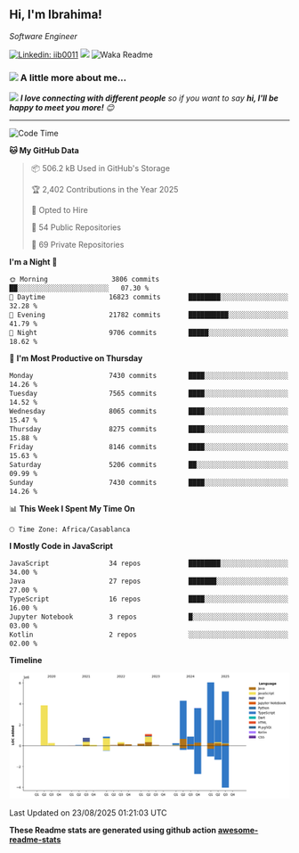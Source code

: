 <h2>Hi, I'm Ibrahima! </h2>
<p><em>Software Engineer 
</em></p>


[![Linkedin: iib0011](https://img.shields.io/badge/-iib0011-blue?style=flat-square&logo=Linkedin&logoColor=white&link=https://www.linkedin.com/in/iib0011/)](https://www.linkedin.com/in/iib0011/)
![](https://visitor-badge.glitch.me/badge?page_id=iib0011)
![Waka Readme](https://github.com/iib0011/iib0011/workflows/Waka%20Readme/badge.svg)


### <img src="https://media.giphy.com/media/VgCDAzcKvsR6OM0uWg/giphy.gif" width="50"> A little more about me...  


<img src="https://media.giphy.com/media/LnQjpWaON8nhr21vNW/giphy.gif" width="60"> <em><b>I love connecting with different people</b> so if you want to say <b>hi, I'll be happy to meet you more!</b> 😊</em>

---
<!--START_SECTION:waka-->
![Code Time](http://img.shields.io/badge/Code%20Time-5%2C327%20hrs%2018%20mins-blue)

**🐱 My GitHub Data** 

> 📦 506.2 kB Used in GitHub's Storage 
 > 
> 🏆 2,402 Contributions in the Year 2025
 > 
> 💼 Opted to Hire
 > 
> 📜 54 Public Repositories 
 > 
> 🔑 69 Private Repositories 
 > 
**I'm a Night 🦉** 

```text
🌞 Morning                3806 commits        ██░░░░░░░░░░░░░░░░░░░░░░░   07.30 % 
🌆 Daytime                16823 commits       ████████░░░░░░░░░░░░░░░░░   32.28 % 
🌃 Evening                21782 commits       ██████████░░░░░░░░░░░░░░░   41.79 % 
🌙 Night                  9706 commits        █████░░░░░░░░░░░░░░░░░░░░   18.62 % 
```
📅 **I'm Most Productive on Thursday** 

```text
Monday                   7430 commits        ████░░░░░░░░░░░░░░░░░░░░░   14.26 % 
Tuesday                  7565 commits        ████░░░░░░░░░░░░░░░░░░░░░   14.52 % 
Wednesday                8065 commits        ████░░░░░░░░░░░░░░░░░░░░░   15.47 % 
Thursday                 8275 commits        ████░░░░░░░░░░░░░░░░░░░░░   15.88 % 
Friday                   8146 commits        ████░░░░░░░░░░░░░░░░░░░░░   15.63 % 
Saturday                 5206 commits        ██░░░░░░░░░░░░░░░░░░░░░░░   09.99 % 
Sunday                   7430 commits        ████░░░░░░░░░░░░░░░░░░░░░   14.26 % 
```


📊 **This Week I Spent My Time On** 

```text
🕑︎ Time Zone: Africa/Casablanca
```

**I Mostly Code in JavaScript** 

```text
JavaScript               34 repos            ████████░░░░░░░░░░░░░░░░░   34.00 % 
Java                     27 repos            ███████░░░░░░░░░░░░░░░░░░   27.00 % 
TypeScript               16 repos            ████░░░░░░░░░░░░░░░░░░░░░   16.00 % 
Jupyter Notebook         3 repos             █░░░░░░░░░░░░░░░░░░░░░░░░   03.00 % 
Kotlin                   2 repos             ░░░░░░░░░░░░░░░░░░░░░░░░░   02.00 % 
```



**Timeline**

![Lines of Code chart](https://raw.githubusercontent.com/iib0011/iib0011/master/assets/bar_graph.png)


 Last Updated on 23/08/2025 01:21:03 UTC
<!--END_SECTION:waka-->

**These Readme stats are generated using github action [awesome-readme-stats](https://github.com/iib0011/waka-readme-stats)**
